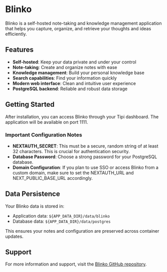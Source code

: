 # Blinko

Blinko is a self-hosted note-taking and knowledge management application that helps you capture, organize, and retrieve your thoughts and ideas efficiently.

## Features

- **Self-hosted**: Keep your data private and under your control
- **Note-taking**: Create and organize notes with ease
- **Knowledge management**: Build your personal knowledge base
- **Search capabilities**: Find your information quickly
- **Modern web interface**: Clean and intuitive user experience
- **PostgreSQL backend**: Reliable and robust data storage

## Getting Started

After installation, you can access Blinko through your Tipi dashboard. The application will be available on port 1111.

### Important Configuration Notes

- **NEXTAUTH_SECRET**: This must be a secure, random string of at least 32 characters. This is crucial for authentication security.
- **Database Password**: Choose a strong password for your PostgreSQL database.
- **Domain Configuration**: If you plan to use SSO or access Blinko from a custom domain, make sure to set the NEXTAUTH_URL and NEXT_PUBLIC_BASE_URL accordingly.

## Data Persistence

Your Blinko data is stored in:
- Application data: `${APP_DATA_DIR}/data/blinko`
- Database data: `${APP_DATA_DIR}/data/postgres`

This ensures your notes and configuration are preserved across container updates.

## Support

For more information and support, visit the [Blinko GitHub repository](https://github.com/blinkospace/blinko).
